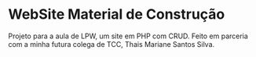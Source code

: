 # WebSite Material de Construção
Projeto para a aula de LPW, um site em PHP com CRUD. Feito em parceria com a minha futura colega de TCC, Thais Mariane Santos Silva.
